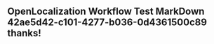 <properties
ms.topic="hero-topic"
ms.test1="hero-topic"
ms.test2="test"/>

## OpenLocalization Workflow Test MarkDown 42ae5d42-c101-4277-b036-0d4361500c89 thanks!
